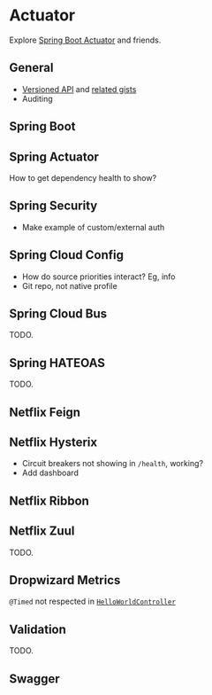# Actuator

Explore [Spring Boot Actuator](https://spring.io/guides/gs/actuator-service/)
and friends.

## General

- [Versioned API](http://stackoverflow.com/questions/20198275/how-to-manage-rest-api-versioning-with-spring)
    and [related gists](https://gist.github.com/warmuuh/67797f5910a64954c7df)
- Auditing

## Spring Boot

## Spring Actuator

How to get dependency health to show?

## Spring Security

- Make example of custom/external auth

## Spring Cloud Config

- How do source priorities interact? Eg, info
- Git repo, not native profile

## Spring Cloud Bus

TODO.

## Spring HATEOAS

TODO.

## Netflix Feign

## Netflix Hysterix

- Circuit breakers not showing in `/health`, working?
- Add dashboard

## Netflix Ribbon

## Netflix Zuul

TODO.

## Dropwizard Metrics

`@Timed` not respected in [`HelloWorldController`](local/src/main/java/hello/HelloWorldController.java)

## Validation

TODO.

## Swagger
